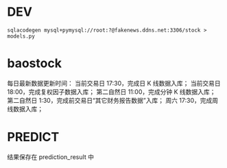 # DEV

```
sqlacodegen mysql+pymysql://root:?@fakenews.ddns.net:3306/stock > models.py
```

# baostock

每日最新数据更新时间：
当前交易日 17:30，完成日 K 线数据入库；
当前交易日 18:00，完成复权因子数据入库；
第二自然日 11:00，完成分钟 K 线数据入库；
第二自然日 1:30，完成前交易日“其它财务报告数据”入库；
周六 17:30，完成周线数据入库；

# PREDICT

结果保存在 prediction_result 中
